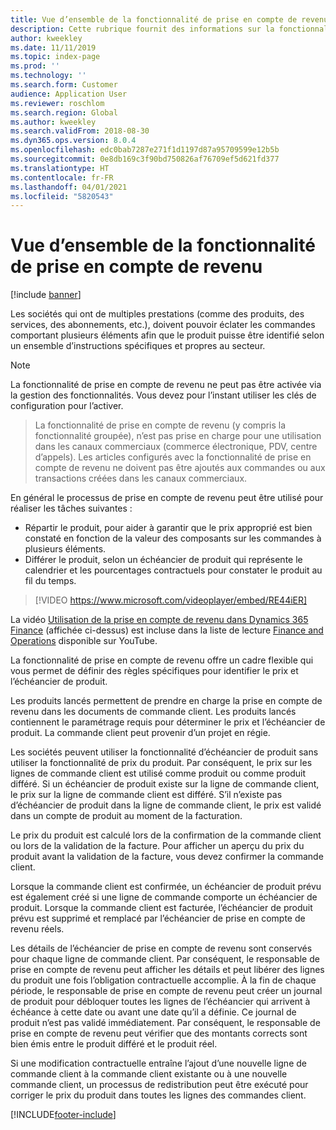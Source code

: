 ```yaml
---
title: Vue d’ensemble de la fonctionnalité de prise en compte de revenu
description: Cette rubrique fournit des informations sur la fonctionnalité de prise en compte de revenu. Elle offre un cadre flexible qui vous permet de définir des règles spécifiques pour identifier le prix et l’échéancier de produit pour les commandes comportant plusieurs éléments.
author: kweekley
ms.date: 11/11/2019
ms.topic: index-page
ms.prod: ''
ms.technology: ''
ms.search.form: Customer
audience: Application User
ms.reviewer: roschlom
ms.search.region: Global
ms.author: kweekley
ms.search.validFrom: 2018-08-30
ms.dyn365.ops.version: 8.0.4
ms.openlocfilehash: edc0bab7287e271f1d1197d87a95709599e12b5b
ms.sourcegitcommit: 0e8db169c3f90bd750826af76709ef5d621fd377
ms.translationtype: HT
ms.contentlocale: fr-FR
ms.lasthandoff: 04/01/2021
ms.locfileid: "5820543"
---
```

# <a name="revenue-recognition-overview"></a>Vue d’ensemble de la fonctionnalité de prise en compte de revenu

[!include [banner](../includes/banner.md)]

Les sociétés qui ont de multiples prestations (comme des produits, des services, des abonnements, etc.), doivent pouvoir éclater les commandes comportant plusieurs éléments afin que le produit puisse être identifié selon un ensemble d’instructions spécifiques et propres au secteur.

> [!NOTE]
> La fonctionnalité de prise en compte de revenu ne peut pas être activée via la gestion des fonctionnalités. Vous devez pour l’instant utiliser les clés de configuration pour l’activer.

> La fonctionnalité de prise en compte de revenu (y compris la fonctionnalité groupée), n’est pas prise en charge pour une utilisation dans les canaux commerciaux (commerce électronique, PDV, centre d’appels). Les articles configurés avec la fonctionnalité de prise en compte de revenu ne doivent pas être ajoutés aux commandes ou aux transactions créées dans les canaux commerciaux.

En général le processus de prise en compte de revenu peut être utilisé pour réaliser les tâches suivantes :

* Répartir le produit, pour aider à garantir que le prix approprié est bien constaté en fonction de la valeur des composants sur les commandes à plusieurs éléments.
* Différer le produit, selon un échéancier de produit qui représente le calendrier et les pourcentages contractuels pour constater le produit au fil du temps.

> [!VIDEO https://www.microsoft.com/videoplayer/embed/RE44iER]

La vidéo [Utilisation de la prise en compte de revenu dans Dynamics 365 Finance](https://youtu.be/v3amIsiqvoo) (affichée ci-dessus) est incluse dans la liste de lecture [Finance and Operations](https://www.youtube.com/playlist?list=PLcakwueIHoT_SYfIaPGoOhloFoCXiUSyW) disponible sur YouTube.

La fonctionnalité de prise en compte de revenu offre un cadre flexible qui vous permet de définir des règles spécifiques pour identifier le prix et l’échéancier de produit.

Les produits lancés permettent de prendre en charge la prise en compte de revenu dans les documents de commande client. Les produits lancés contiennent le paramétrage requis pour déterminer le prix et l’échéancier de produit. La commande client peut provenir d’un projet en régie.

Les sociétés peuvent utiliser la fonctionnalité d’échéancier de produit sans utiliser la fonctionnalité de prix du produit. Par conséquent, le prix sur les lignes de commande client est utilisé comme produit ou comme produit différé. Si un échéancier de produit existe sur la ligne de commande client, le prix sur la ligne de commande client est différé. S’il n’existe pas d’échéancier de produit dans la ligne de commande client, le prix est validé dans un compte de produit au moment de la facturation.

Le prix du produit est calculé lors de la confirmation de la commande client ou lors de la validation de la facture. Pour afficher un aperçu du prix du produit avant la validation de la facture, vous devez confirmer la commande client.

Lorsque la commande client est confirmée, un échéancier de produit prévu est également créé si une ligne de commande comporte un échéancier de produit. Lorsque la commande client est facturée, l’échéancier de produit prévu est supprimé et remplacé par l’échéancier de prise en compte de revenu réels.

Les détails de l’échéancier de prise en compte de revenu sont conservés pour chaque ligne de commande client. Par conséquent, le responsable de prise en compte de revenu peut afficher les détails et peut libérer des lignes du produit une fois l’obligation contractuelle accomplie. À la fin de chaque période, le responsable de prise en compte de revenu peut créer un journal de produit pour débloquer toutes les lignes de l’échéancier qui arrivent à échéance à cette date ou avant une date qu’il a définie. Ce journal de produit n’est pas validé immédiatement. Par conséquent, le responsable de prise en compte de revenu peut vérifier que des montants corrects sont bien émis entre le produit différé et le produit réel.

Si une modification contractuelle entraîne l’ajout d’une nouvelle ligne de commande client à la commande client existante ou à une nouvelle commande client, un processus de redistribution peut être exécuté pour corriger le prix du produit dans toutes les lignes des commandes client.


[!INCLUDE[footer-include](../../includes/footer-banner.md)]